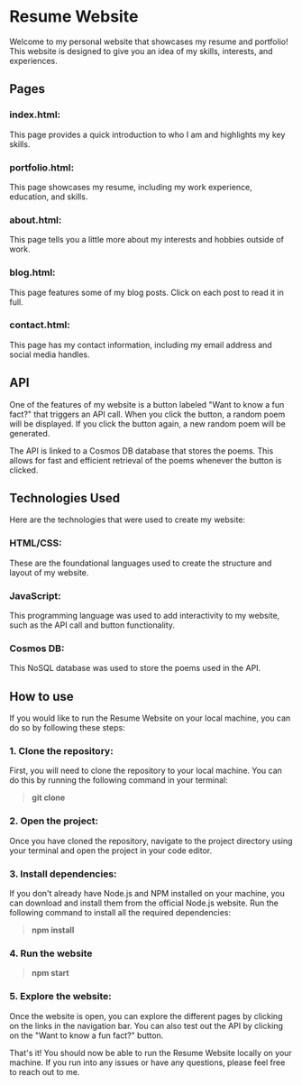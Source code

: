 # Resume Website
Welcome to my personal website that showcases my resume and portfolio! This website is designed to give you an idea of my skills, interests, and experiences.

## Pages
### index.html: 
This page provides a quick introduction to who I am and highlights my key skills.


### portfolio.html: 
This page showcases my resume, including my work experience, education, and skills.


### about.html: 
This page tells you a little more about my interests and hobbies outside of work.


### blog.html: 
This page features some of my blog posts. Click on each post to read it in full.


### contact.html: 
This page has my contact information, including my email address and social media handles.


## API

One of the features of my website is a button labeled "Want to know a fun fact?" that triggers an API call. When you click the button, a random poem will be displayed. If you click the button again, a new random poem will be generated.

The API is linked to a Cosmos DB database that stores the poems. This allows for fast and efficient retrieval of the poems whenever the button is clicked.

## Technologies Used

Here are the technologies that were used to create my website:

### HTML/CSS: 
These are the foundational languages used to create the structure and layout of my website.


### JavaScript: 
This programming language was used to add interactivity to my website, such as the API call and button functionality.


### Cosmos DB: 
This NoSQL database was used to store the poems used in the API.

## How to use

If you would like to run the Resume Website on your local machine, you can do so by following these steps:

### 1. Clone the repository: 
First, you will need to clone the repository to your local machine. You can do this by running the following command in your terminal:

>**git clone <url>**


### 2. Open the project:
Once you have cloned the repository, navigate to the project directory using your terminal and open the project in your code editor.

### 3. Install dependencies:
If you don't already have Node.js and NPM installed on your machine, you can download and install them from the official Node.js website. Run the following command to install all the required dependencies:

>**npm install**

### 4. Run the website 
>**npm start**

### 5. Explore the website:
Once the website is open, you can explore the different pages by clicking on the links in the navigation bar. You can also test out the API by clicking on the "Want to know a fun fact?" button.

That's it! You should now be able to run the Resume Website locally on your machine. If you run into any issues or have any questions, please feel free to reach out to me.













